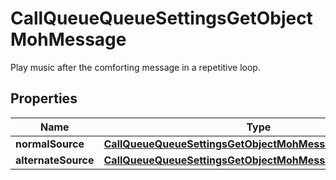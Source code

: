 <!--  Copyright 2025 Cisco Systems Inc.

Permission is hereby granted, free of charge, to any person obtaining a copy
of this software and associated documentation files (the "Software"), to deal
in the Software without restriction, including without limitation the rights
to use, copy, modify, merge, publish, distribute, sublicense, and/or sell
copies of the Software, and to permit persons to whom the Software is
furnished to do so, subject to the following conditions:

The above copyright notice and this permission notice shall be included in
all copies or substantial portions of the Software.

THE SOFTWARE IS PROVIDED "AS IS", WITHOUT WARRANTY OF ANY KIND, EXPRESS OR
IMPLIED, INCLUDING BUT NOT LIMITED TO THE WARRANTIES OF MERCHANTABILITY,
FITNESS FOR A PARTICULAR PURPOSE AND NONINFRINGEMENT. IN NO EVENT SHALL THE
AUTHORS OR COPYRIGHT HOLDERS BE LIABLE FOR ANY CLAIM, DAMAGES OR OTHER
LIABILITY, WHETHER IN AN ACTION OF CONTRACT, TORT OR OTHERWISE, ARISING FROM,
OUT OF OR IN CONNECTION WITH THE SOFTWARE OR THE USE OR OTHER DEALINGS IN
THE SOFTWARE.-->


# CallQueueQueueSettingsGetObjectMohMessage

Play music after the comforting message in a repetitive loop.

## Properties

| Name | Type | Description | Notes |
|------------ | ------------- | ------------- | -------------|
|**normalSource** | [**CallQueueQueueSettingsGetObjectMohMessageNormalSource**](CallQueueQueueSettingsGetObjectMohMessageNormalSource.md) |  |  |
|**alternateSource** | [**CallQueueQueueSettingsGetObjectMohMessageNormalSource**](CallQueueQueueSettingsGetObjectMohMessageNormalSource.md) |  |  |



